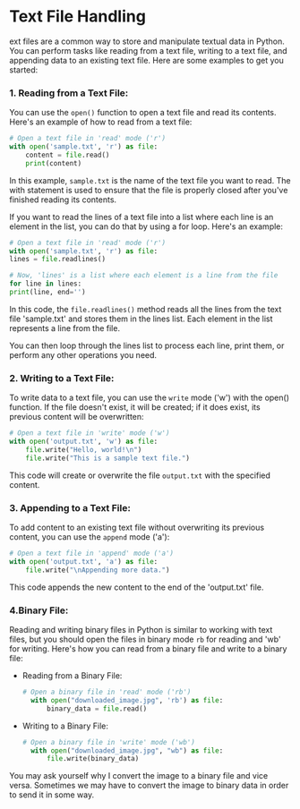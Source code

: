 # Text File Handling
ext files are a common way to store and manipulate textual data in Python. You can perform tasks like reading from a text file, writing to a text file, and appending data to an existing text file. Here are some examples to get you started:

### 1. Reading from a Text File:
You can use the `open()` function to open a text file and read its contents. Here's an example of how to read from a text file:
```py
# Open a text file in 'read' mode ('r')
with open('sample.txt', 'r') as file:
    content = file.read()
    print(content)
```
In this example, `sample.txt` is the name of the text file you want to read. The with statement is used to ensure that the file is properly closed after you've finished reading its contents.

If you want to read the lines of a text file into a list where each line is an element in the list, you can do that by using a for loop. Here's an example:
```py
# Open a text file in 'read' mode ('r')
with open('sample.txt', 'r') as file:
lines = file.readlines()

# Now, 'lines' is a list where each element is a line from the file
for line in lines:
print(line, end='')
```
In this code, the `file.readlines()` method reads all the lines from the text file 'sample.txt' and stores them in the lines list. Each element in the list represents a line from the file.

You can then loop through the lines list to process each line, print them, or perform any other operations you need.
### 2. Writing to a Text File:
To write data to a text file, you can use the `write` mode ('w') with the open() function. If the file doesn't exist, it will be created; if it does exist, its previous content will be overwritten:
```py
# Open a text file in 'write' mode ('w')
with open('output.txt', 'w') as file:
    file.write("Hello, world!\n")
    file.write("This is a sample text file.")
```
This code will create or overwrite the file `output.txt` with the specified content.
### 3. Appending to a Text File:
To add content to an existing text file without overwriting its previous content, you can use the `append` mode ('a'):
```py
# Open a text file in 'append' mode ('a')
with open('output.txt', 'a') as file:
    file.write("\nAppending more data.")
```
This code appends the new content to the end of the 'output.txt' file.

### 4.Binary File:
Reading and writing binary files in Python is similar to working with text files, but you should open the files in binary mode `rb` for reading and 'wb' for writing. Here's how you can read from a binary file and write to a binary file:

- Reading from a Binary File:

  ```py
  # Open a binary file in 'read' mode ('rb')
    with open("downloaded_image.jpg", 'rb') as file:
        binary_data = file.read()
  ```
- Writing to a Binary File:
  ```py
  # Open a binary file in 'write' mode ('wb')
    with open("downloaded_image.jpg", "wb") as file:
        file.write(binary_data)
  ```
You may ask yourself why I convert the image to a binary file and vice versa. Sometimes we may have to convert the image to binary data in order to send it in some way.  

